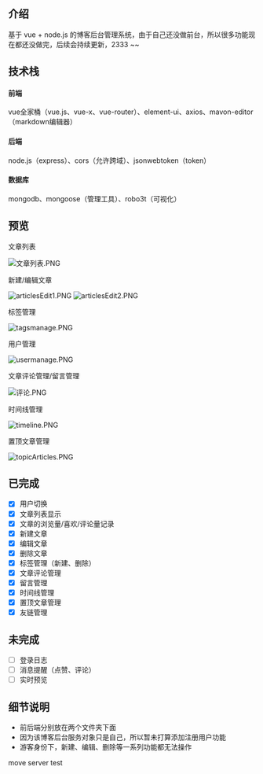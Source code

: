 ## 介绍

基于 vue + node.js 的博客后台管理系统，由于自己还没做前台，所以很多功能现在都还没做完，后续会持续更新，2333 ~~

## 技术栈

#### 前端

vue全家桶（vue.js、vue-x、vue-router）、element-ui、axios、mavon-editor（markdown编辑器）

#### 后端

node.js（express）、cors（允许跨域）、jsonwebtoken（token）

#### 数据库

mongodb、mongoose（管理工具）、robo3t（可视化）

## 预览

文章列表

![文章列表.PNG](https://i.loli.net/2020/04/02/fTkneBUZNHq95PS.png)

新建/编辑文章

![articlesEdit1.PNG](https://i.loli.net/2020/03/30/voDH871fWq2NCgF.png)
![articlesEdit2.PNG](https://i.loli.net/2020/03/30/Q9OusCFin1pfWGj.png)

标签管理

![tagsmanage.PNG](https://i.loli.net/2020/03/22/f4AWFhik9uCI6Z2.png)

用户管理

![usermanage.PNG](https://i.loli.net/2020/03/22/pt12hbVWIqKQNAJ.png)

文章评论管理/留言管理

![评论.PNG](https://i.loli.net/2020/04/02/QyovYJTK54GFaUV.png)

时间线管理

![timeline.PNG](https://i.loli.net/2020/04/03/Kiotjn7HsVWQRTl.png)

置顶文章管理

![topicArticles.PNG](https://i.loli.net/2020/04/15/MOY9oUcJ2pQarT6.png)

## 已完成

- [x] 用户切换
- [x] 文章列表显示
- [x] 文章的浏览量/喜欢/评论量记录
- [x] 新建文章
- [x] 编辑文章
- [x] 删除文章
- [x] 标签管理（新建、删除）
- [x] 文章评论管理
- [x] 留言管理
- [x] 时间线管理
- [x] 置顶文章管理
- [x] 友链管理

## 未完成

- [ ] 登录日志
- [ ] 消息提醒（点赞、评论）
- [ ] 实时预览

## 细节说明

- 前后端分别放在两个文件夹下面
- 因为该博客后台服务对象只是自己，所以暂未打算添加注册用户功能
- 游客身份下，新建、编辑、删除等一系列功能都无法操作

move server test